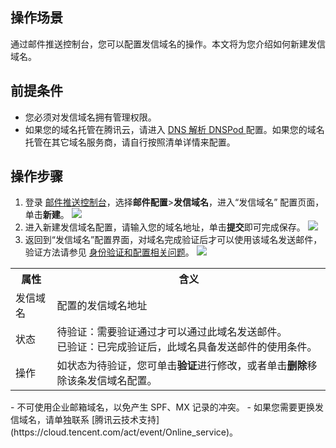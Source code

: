 ## 操作场景
通过邮件推送控制台，您可以配置发信域名的操作。本文将为您介绍如何新建发信域名。

## 前提条件
- 您必须对发信域名拥有管理权限。
- 如果您的域名托管在腾讯云，请进入 [DNS 解析 DNSPod ](https://console.cloud.tencent.com/cns) 配置。如果您的域名托管在其它域名服务商，请自行按照清单详情来配置。

## 操作步骤
1. 登录 [邮件推送控制台](https://console.cloud.tencent.com/ses/domain)，选择**邮件配置**>**发信域名**，进入“发信域名” 配置页面，单击**新建**。
![](https://qcloudimg.tencent-cloud.cn/raw/85bd40f5b55b5883e79aa859bf030566.png)
2. 进入新建发信域名配置，请输入您的域名地址，单击**提交**即可完成保存。
![](https://qcloudimg.tencent-cloud.cn/raw/da43ba4c02a9e854aef339ce4ed7a904.png)
3. 返回到“发信域名”配置界面，对域名完成验证后才可以使用该域名发送邮件，验证方法请参见 [身份验证和配置相关问题](https://cloud.tencent.com/document/product/1288/60652)。
![](https://qcloudimg.tencent-cloud.cn/raw/245f9c4d11f79859f58046a863b7bf90.png)
<table>
   <tr>
      <th width="0px" >属性</td>
      <th width="0px" >含义</td>
   </tr>
   <tr>
      <td>发信域名</td>
      <td>配置的发信域名地址</td>
   </tr>
   <tr>
      <td>状态</td>
      <td>待验证：需要验证通过才可以通过此域名发送邮件。<br>已验证：已完成验证后，此域名具备发送邮件的使用条件。</td>
   </tr>
   <tr>
      <td>操作</td>
      <td>如状态为待验证，您可单击<b>验证</b>进行修改，或者单击<b>删除</b>移除该条发信域名配置。</td>
   </tr>
</table>

<dx-alert infotype="explain" title="">
- 不可使用企业邮箱域名，以免产生 SPF、MX 记录的冲突。
- 如果您需要更换发信域名，请单独联系 [腾讯云技术支持](https://cloud.tencent.com/act/event/Online_service)。
</dx-alert>

